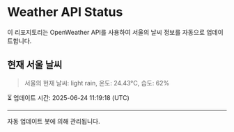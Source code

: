 
# Weather API Status

이 리포지토리는 OpenWeather API를 사용하여 서울의 날씨 정보를 자동으로 업데이트합니다.

## 현재 서울 날씨
> 서울의 현재 날씨: light rain, 온도: 24.43°C, 습도: 62%

⏳ 업데이트 시간: 2025-06-24 11:19:18 (UTC)

---
자동 업데이트 봇에 의해 관리됩니다.
